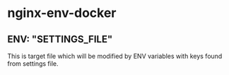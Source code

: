 # nginx-env-docker

## ENV: "SETTINGS_FILE"
This is target file which will be modified by ENV variables with keys found from settings file.
